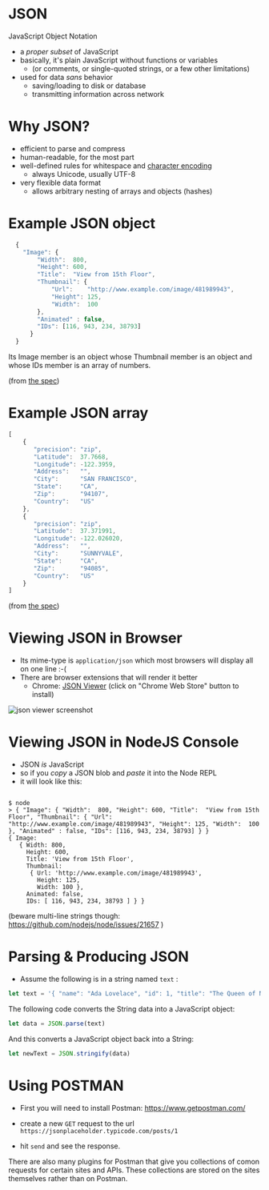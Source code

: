 # JSON

JavaScript Object Notation

* a *proper subset* of JavaScript
* basically, it's plain JavaScript without functions or variables
  * (or comments, or single-quoted strings, or a few other limitations)
* used for data *sans* behavior
  * saving/loading to disk or database
  * transmitting information across network

# Why JSON?

* efficient to parse and compress
* human-readable, for the most part
* well-defined rules for whitespace and [character encoding](https://tools.ietf.org/html/rfc7159#section-8)
  * always Unicode, usually UTF-8
* very flexible data format
  * allows arbitrary nesting of arrays and objects (hashes)

# Example JSON object

```javascript
  {
    "Image": {
        "Width":  800,
        "Height": 600,
        "Title":  "View from 15th Floor",
        "Thumbnail": {
            "Url":    "http://www.example.com/image/481989943",
            "Height": 125,
            "Width":  100
        },
        "Animated" : false,
        "IDs": [116, 943, 234, 38793]
      }
  }
```

Its Image member is an object whose Thumbnail member is an object and
whose IDs member is an array of numbers.

(from [the spec](https://tools.ietf.org/html/rfc7159#section-13))

# Example JSON array

```javascript
[
    {
       "precision": "zip",
       "Latitude":  37.7668,
       "Longitude": -122.3959,
       "Address":   "",
       "City":      "SAN FRANCISCO",
       "State":     "CA",
       "Zip":       "94107",
       "Country":   "US"
    },
    {
       "precision": "zip",
       "Latitude":  37.371991,
       "Longitude": -122.026020,
       "Address":   "",
       "City":      "SUNNYVALE",
       "State":     "CA",
       "Zip":       "94085",
       "Country":   "US"
    }
]
```

(from [the spec](https://tools.ietf.org/html/rfc7159#section-13))

# Viewing JSON in Browser

* Its mime-type is `application/json` which most browsers will display all on one line :-(
* There are browser extensions that will render it better
  * Chrome: [JSON Viewer](https://github.com/tulios/json-viewer) (click on "Chrome Web Store" button to install)


![json viewer screenshot](https://raw.githubusercontent.com/tulios/json-viewer/master/screenshot.png)

# Viewing JSON in NodeJS Console

* JSON *is* JavaScript
* so if you _copy_ a JSON blob and _paste_ it into the Node REPL
* it will look like this:

```

$ node
> { "Image": { "Width":  800, "Height": 600, "Title":  "View from 15th Floor", "Thumbnail": { "Url":    "http://www.example.com/image/481989943", "Height": 125, "Width":  100 }, "Animated" : false, "IDs": [116, 943, 234, 38793] } }
{ Image:
   { Width: 800,
     Height: 600,
     Title: 'View from 15th Floor',
     Thumbnail:
      { Url: 'http://www.example.com/image/481989943',
        Height: 125,
        Width: 100 },
     Animated: false,
     IDs: [ 116, 943, 234, 38793 ] } }

```

(beware multi-line strings though: https://github.com/nodejs/node/issues/21657 )

# Parsing & Producing JSON

* Assume the following is in a string named `text` :

```js
let text = '{ "name": "Ada Lovelace", "id": 1, "title": "The Queen of Numbers" }'
```

The following code converts the String data into a JavaScript object:

```js
let data = JSON.parse(text)
```

And this converts a JavaScript object back into a String:

```js
let newText = JSON.stringify(data)
```
# Using POSTMAN

* First you will need to install Postman: https://www.getpostman.com/

* create a new `GET` request to the url `https://jsonplaceholder.typicode.com/posts/1`

* hit `send` and see the response.

There are also many plugins for Postman that give you collections of comon requests for certain sites and APIs. These collections are stored on the sites themselves rather than on Postman.
